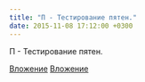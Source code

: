```yaml
---
title: "П - Тестирование пятен."
date: 2015-11-08 17:12:00 +0300
---
```


П - Тестирование пятен.


[Вложение](https://vk.com/photo41076938_387972100)
[Вложение](https://vk.com/photo41076938_387972109)
